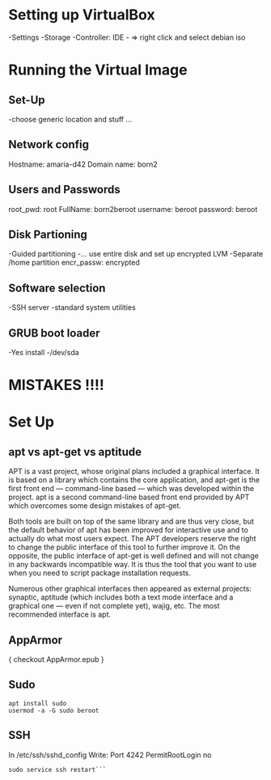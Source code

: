 # Setting up VirtualBox
-Settings
-Storage
-Controller: IDE
-<blue disk> => right click and select debian iso

# Running the Virtual Image
## Set-Up
-choose generic location and stuff ...

## Network config
Hostname: amaria-d42
Domain name: born2

## Users and Passwords
root_pwd: root
FullName: born2beroot
username: beroot
password: beroot

## Disk Partioning
-Guided partitioning
-... use entire disk and set up encrypted LVM
-Separate /home partition
encr_passw: encrypted

## Software selection
-SSH server
-standard system utilities

## GRUB boot loader
-Yes install
-/dev/sda

# MISTAKES !!!!

# Set Up
## apt vs apt-get vs aptitude
APT is a vast project, whose original plans included a graphical interface. It is based on a library which contains the core application, and apt-get is the first front end — command-line based — which was developed within the project. apt is a second command-line based front end provided by APT which overcomes some design mistakes of apt-get.

Both tools are built on top of the same library and are thus very close, but the default behavior of apt has been improved for interactive use and to actually do what most users expect. The APT developers reserve the right to change the public interface of this tool to further improve it. On the opposite, the public interface of apt-get is well defined and will not change in any backwards incompatible way. It is thus the tool that you want to use when you need to script package
installation requests.

Numerous other graphical interfaces then appeared as external projects: synaptic, aptitude (which includes both a text mode interface and a graphical one — even if not complete yet), wajig, etc. The most recommended interface is apt.

## AppArmor
{ checkout AppArmor.epub }

## Sudo
```console
apt install sudo
usermod -a -G sudo beroot
```

## SSH
In /etc/ssh/sshd_config Write:
	Port 4242
	PermitRootLogin no
```console
sudo service ssh restart```

